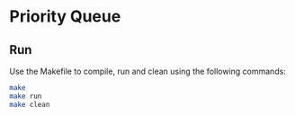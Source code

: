 # Priority Queue

## Run
Use the Makefile to compile, run and clean using the following commands:

```bash
make 
make run
make clean
```